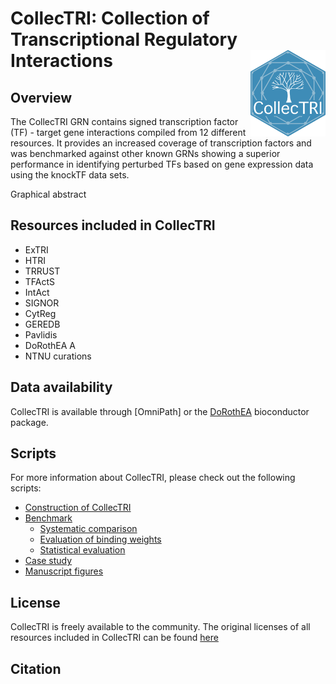 # CollecTRI: **Collec**tion of **T**ranscriptional **R**egulatory **I**nteractions <img src="man/figures/CollecTRI_logo.png" align="right" width="120" />

<!-- badges: start -->
<!-- badges: end -->

## Overview
The CollecTRI GRN contains signed transcription factor (TF) - target gene 
interactions compiled from 12 different resources. It provides 
an increased coverage of transcription factors and was benchmarked against 
other known GRNs showing a superior performance in identifying perturbed TFs 
based on gene expression data using the knockTF data sets.


Graphical abstract


## Resources included in CollecTRI
- ExTRI
- HTRI
- TRRUST
- TFActS
- IntAct
- SIGNOR
- CytReg
- GEREDB
- Pavlidis
- DoRothEA A
- NTNU curations


## Data availability 
CollecTRI is available through 
[OmniPath] or the 
[DoRothEA](http://bioconductor.org/packages/release/data/experiment/html/dorothea.html) 
bioconductor package.


## Scripts
For more information about CollecTRI, please check out the following scripts:

- [Construction of CollecTRI](https://github.com/saezlab/CollecTRI/tree/main/scripts/CollecTRI)
- [Benchmark](https://github.com/saezlab/CollecTRI/tree/main/scripts/benchmark)
  - [Systematic comparison](https://github.com/saezlab/CollecTRI/blob/main/scripts/benchmark/benchmark.ipynb)
  - [Evaluation of binding weights](https://github.com/saezlab/CollecTRI/blob/main/scripts/benchmark/benchmark_weights.ipynb)
  - [Statistical evaluation](https://github.com/saezlab/CollecTRI/blob/main/scripts/benchmark/statistics.R)
- [Case study](https://github.com/saezlab/CollecTRI/blob/main/scripts/Case_study/case_study.R)
- [Manuscript figures](https://github.com/saezlab/CollecTRI/blob/main/scripts/figures/figures_manuscript.R)



## License
CollecTRI is freely available to the community. The original licenses of all 
resources included in CollecTRI can be found [here](https://github.com/saezlab/pypath/blob/master/pypath/resources/data/resources.json)


## Citation
> 
